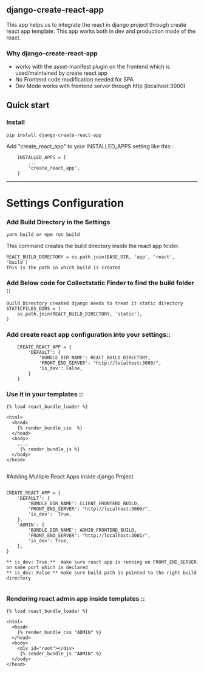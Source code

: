 django-create-react-app
----------------------
This app helps us to integrate the react in django project through create react app template. This app works both in dev and production mode of the react. 


### Why django-create-react-app 
* works with the asset-manifest plugin on the frontend which is used/maintained by create react app 
* No Frontend code modification needed for SPA 
* Dev Mode works with frontend server through http (localhost:3000) 


Quick start
-----------

### Install 

```
pip install django-create-react-app

```



Add "create_react_app" to your INSTALLED_APPS setting like this::

```
    INSTALLED_APPS = [
        ...
        'create_react_app',
    ]

```

---

# Settings Configuration

### Add Build Directory in the Settings

```
yarn build or npm run build

```
This command creates the build directory inside the react app folder.

```
REACT_BUILD_DIRECTORY = os.path.join(BASE_DIR, 'app', 'react', 'build')
This is the path in which build is created

```

### Add Below code for Collectstatic Finder to find the build folder ::
```
Build Directory created django needs to treat it static directory
STATICFILES_DIRS = (
    os.path.join(REACT_BUILD_DIRECTORY, 'static'),
)
```



### Add create react app configuration into your settings::


```
    CREATE_REACT_APP = {
        'DEFAULT': {
            'BUNDLE_DIR_NAME': REACT_BUILD_DIRECTORY,  
            'FRONT_END_SERVER': "http://localhost:3000/",
            'is_dev': False,
        }
    }
```


### Use it in your templates ::
```
{% load react_bundle_loader %}

<html>
  <head>
    {% render_bundle_css  %}
  </head>
  <body>
    ....
     {% render_bundle_js %}
  </body>
</head>
    
```


#Adding Multiple React Apps inside django Project

```

CREATE_REACT_APP = {
    'DEFAULT': {
        'BUNDLE_DIR_NAME': CLIENT_FRONTEND_BUILD,
        'FRONT_END_SERVER': "http://localhost:3000/",
        'is_dev':  True,
    },
    'ADMIN': {
        'BUNDLE_DIR_NAME': ADMIN_FRONTEND_BUILD,
        'FRONT_END_SERVER': "http://localhost:3001/",
        'is_dev': True,
    },
}

** is_dev: True **  make sure react app is running on FRONT_END_SERVER on same port which is declared 
** is_dev: False ** make sure build path is pointed to the right build directory 


```

### Rendering react admin app inside templates :: 
```
{% load react_bundle_loader %}

<html>
  <head>
    {% render_bundle_css "ADMIN" %}
  </head>
  <body>
    <div id="root"></div>
     {% render_bundle_js "ADMIN" %}
  </body>
</head>
    
```
